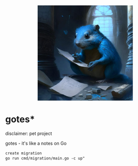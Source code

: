 <p align="center">
  <br>
  <img width="300" src="./assets/images/logo.png" alt="repo logo">
  <br>
</p>

# gotes*
disclaimer: pet project

gotes - it's like a notes on Go


```
create migration
go run cmd/migration/main.go -c up"
```
